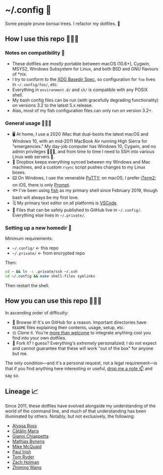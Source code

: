 # ~/.config 🔩

Some people prune bonsai trees. I refactor my dotfiles. 🌱

## How I use this repo 💁🏻‍♀️

### Notes on compatibility 💼

* These dotfiles are *mostly* portable between macOS (10.6+), Cygwin, MSYS2,
  Windows Subsystem for Linux, and both BSD and GNU flavours of \*nix.
* I try to conform to the [XDG Basedir Spec], so configuration for `foo` lives
  in `~/.config/foo/`, etc.
* Everything in `environment.d/` and `sh/` is compatible with any POSIX shell.
* My bash config files can be run (with gracefully degrading functionality) on
  versions 3.2 to the latest 5.x release.
* Alas, most of my fish configuration files can only run on version 3.2+.

[XDG Basedir Spec]: https://specifications.freedesktop.org/basedir-spec/basedir-spec-latest.html

### General usage 👩🏻‍💻

* 🖥️ At home, I use a 2020 iMac that dual-boots the latest macOS and Windows 10,
  with an mid-2011 MacBook Air running High Sierra for "emergencies." My day-job
  computer has Windows 10, Cygwin, and no admin privileges 🤦🏻‍♀️, and from time to
  time I need to SSH into various Linux web servers 🐧.
* 🔄 Dropbox keeps everything synced between my Windows and Mac machines, and
  a custom `rsync` script pushes changes to my Linux boxes.
* ⌨️ On Windows, I use the venerable [PuTTY]; on macOS, I prefer [iTerm2];
  on iOS, there is only [Prompt].
* 🐟 I've been using [fish] as my primary shell since February 2019, though bash
  will always be my first love.
* 🗒 My primary text editor on all platforms is [VSCode].
* 🔐 Files that can be safely published to GitHub live in `~/.config/`.
  Everything else lives in `~/.private/`.

[PuTTY]: https://www.chiark.greenend.org.uk/~sgtatham/putty/
[iTerm2]: https://www.iterm2.com/
[Prompt]: https://panic.com/prompt/
[fish]: https://fishshell.com/
[VSCode]: https://github.com/Microsoft/vscode

### Setting up a new homedir 🏡

Minimum requirements:

* `~/.config/`  ← this repo
* `~/.private/` ← from encrypted repo

Then:

```sh
cd ~ && ln -s .private/ssh ~/.ssh
cd ~/.config && make shell-files symlinks
```

Then restart the shell.

## How you can use this repo 🙋🏻‍♀️

In ascending order of difficulty:

* 👀 Browse it! It's on GitHub for a reason. Important directories have `README`
  files explaining their contents, usage, setup, etc.
* ⚖️ Clone it. You're [more than welcome][licence] to integrate anything cool
  you find into your own dotfiles.
* 🍴 Fork it? I guess? Everything's *extremely* personalized; I do not expect
  and cannot guarantee that these will work "out of the box" for anyone but me.

[licence]: https://github.com/zgracem/dotconfig/blob/master/LICENCE

The only condition—and it's a personal request, not a legal requirement—is that
if you find anything here interesting or useful, [drop me a note 📫][email] and
say so.

[email]: mailto:zgm%40inescapable%2eorg

## Lineage 📈

Since 2011, these dotfiles have evolved alongside my understanding of the world
of the command line, and much of that understanding has been illuminated by
others. Notably, but not exclusively, the following:

* [Alyssa Ross](https://github.com/alyssais/dotfiles)
* [Cãtãlin Mariş](https://github.com/alrra/dotfiles)
* [Gianni Chiappetta](https://github.com/gf3/dotfiles)
* [Mathias Bynens](https://github.com/mathiasbynens/dotfiles)
* [Mike McQuaid](https://github.com/MikeMcQuaid/dotfiles)
* [Paul Irish](https://github.com/paulirish/dotfiles/)
* [Tom Ryder](https://sanctum.geek.nz/cgit/dotfiles.git/about/)
* [Zach Holman](https://github.com/holman/dotfiles)
* [Zhiming Wang](https://github.com/zmwangx/dotfiles)
